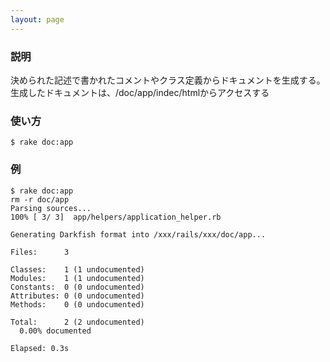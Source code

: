 ```yaml
---
layout: page
---
```

### 説明
決められた記述で書かれたコメントやクラス定義からドキュメントを生成する。生成したドキュメントは、/doc/app/indec/htmlからアクセスする

### 使い方
    $ rake doc:app

### 例
    $ rake doc:app
    rm -r doc/app
    Parsing sources...
    100% [ 3/ 3]  app/helpers/application_helper.rb

    Generating Darkfish format into /xxx/rails/xxx/doc/app...

    Files:      3

    Classes:    1 (1 undocumented)
    Modules:    1 (1 undocumented)
    Constants:  0 (0 undocumented)
    Attributes: 0 (0 undocumented)
    Methods:    0 (0 undocumented)

    Total:      2 (2 undocumented)
      0.00% documented

    Elapsed: 0.3s